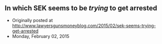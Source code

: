 ## In which SEK seems to be <em>trying</em> to get arrested

 * Originally posted at http://www.lawyersgunsmoneyblog.com/2015/02/sek-seems-trying-get-arrested
 * Monday, February 02, 2015

 